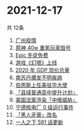 # 2021-12-17
  共 12条

  <!-- BEGIN -->
  <!-- 最后更新时间:Fri Dec 17 2021 09:11:54 GMT+0000 (Coordinated Universal Time) -->
  1. [广州疫情](https://www.zhihu.com/search?q=广州疫情)
1. [原神 40w 重氪玩家毁号](https://www.zhihu.com/search?q=原神)
1. [Epic 冬促免费](https://www.zhihu.com/search?q=epic)
1. [游戏《幻塔》上线](https://www.zhihu.com/search?q=幻塔)
1. [2020 年 GDP 现价总量](https://www.zhihu.com/search?q=2020GDP)
1. [南苏丹爆发不明疾病](https://www.zhihu.com/search?q=南苏丹)
1. [伯恩斯上任美驻华大使](https://www.zhihu.com/search?q=美国驻华大使)
1. [「县域普通高中提升计划」](https://www.zhihu.com/search?q=县域普通高中)
1. [美国法案渲染「中俄威胁」](https://www.zhihu.com/search?q=美国国防授权法案)
1. [宁德核电厂 0 级运行事件](https://www.zhihu.com/search?q=宁德核电厂)
1. [「黑人牙膏」改名](https://www.zhihu.com/search?q=黑人牙膏)
1. [一人之下 591 话更新 ](https://www.zhihu.com/search?q=一人之下)
  <!-- END -->
  